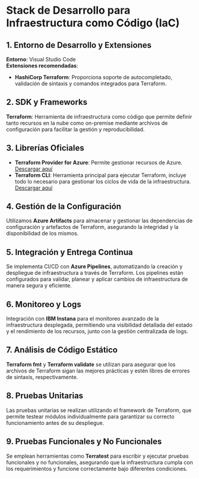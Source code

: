 # Stack de Desarrollo para Infraestructura como Código (IaC)

## 1. Entorno de Desarrollo y Extensiones

**Entorno**: Visual Studio Code  
**Extensiones recomendadas**:
- **HashiCorp Terraform**: Proporciona soporte de autocompletado, validación de sintaxis y comandos integrados para Terraform.

## 2. SDK y Frameworks

**Terraform**: Herramienta de infraestructura como código que permite definir tanto recursos en la nube como on-premise mediante archivos de configuración para facilitar la gestión y reproducibilidad.

## 3. Librerías Oficiales

- **Terraform Provider for Azure**: Permite gestionar recursos de Azure. [Descargar aquí](https://registry.terraform.io/providers/hashicorp/azurerm/latest/docs)
- **Terraform CLI**: Herramienta principal para ejecutar Terraform, incluye todo lo necesario para gestionar los ciclos de vida de la infraestructura. [Descargar aquí](https://www.terraform.io/downloads.html)

## 4. Gestión de la Configuración

Utilizamos **Azure Artifacts** para almacenar y gestionar las dependencias de configuración y artefactos de Terraform, asegurando la integridad y la disponibilidad de los mismos.

## 5. Integración y Entrega Continua

Se implementa CI/CD con **Azure Pipelines**, automatizando la creación y despliegue de infraestructura a través de Terraform. Los pipelines están configurados para validar, planear y aplicar cambios de infraestructura de manera segura y eficiente.

## 6. Monitoreo y Logs

Integración con **IBM Instana** para el monitoreo avanzado de la infraestructura desplegada, permitiendo una visibilidad detallada del estado y el rendimiento de los recursos, junto con la gestión centralizada de logs.

## 7. Análisis de Código Estático

**Terraform fmt** y **Terraform validate** se utilizan para asegurar que los archivos de Terraform sigan las mejores prácticas y estén libres de errores de sintaxis, respectivamente.

## 8. Pruebas Unitarias

Las pruebas unitarias se realizan utilizando el framework de Terraform, que permite testear módulos individualmente para garantizar su correcto funcionamiento antes de su despliegue.

## 9. Pruebas Funcionales y No Funcionales

Se emplean herramientas como **Terratest** para escribir y ejecutar pruebas funcionales y no funcionales, asegurando que la infraestructura cumpla con los requerimientos y funcione correctamente bajo diferentes condiciones.
